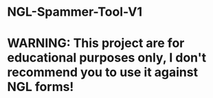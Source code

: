 # NGL-Spammer-Tool-V1

# WARNING: This project are for educational purposes only, I don't recommend you to use it against NGL forms!

